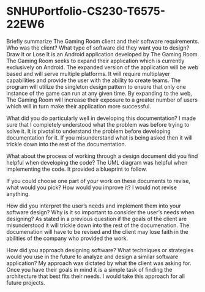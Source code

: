 # SNHUPortfolio-CS230-T6575-22EW6
Briefly summarize The Gaming Room client and their software requirements. Who was the client? What type of software did they want you to design?
Draw It or Lose It is an Android application developed by The Gaming Room. The Gaming Room seeks to expand their application which is currently exclusively on Android. The expanded version of the application will be web based and will serve multiple platforms. It will require multiplayer capabilities and provide the user with the ability to create teams. The program will utilize the singleton design pattern to ensure that only one instance of the game can run at any given time. By expanding to the web, The Gaming Room will increase their exposure to a greater number of users which will in turn make their application more successful. 

What did you do particularly well in developing this documentation?
I made sure that I completely understood what the problem was before trying to solve it.  It is pivotal to understand the problem before developing documentation for it. If you misunderstand what is being asked then it will trickle down into the rest of the documentation. 

What about the process of working through a design document did you find helpful when developing the code?
The UML diagram was helpful when implementing the code. It provided a blueprint to follow.

If you could choose one part of your work on these documents to revise, what would you pick? How would you improve it?
I would not revise anything.

How did you interpret the user’s needs and implement them into your software design? Why is it so important to consider the user’s needs when designing?
As stated in a previous question if the goals of the client are misunderstood it will trickle down into the rest of the documenation. The documenation will have to be  revised and the client may lose faith in the abilities of the company who provided the work.

How did you approach designing software? What techniques or strategies would you use in the future to analyze and design a similar software application?
My approach was dictated by what the client was asking for. Once you have their goals in mind it is a simple task of finding the architecture that best fits their needs. I would take this approach for all future projects.
